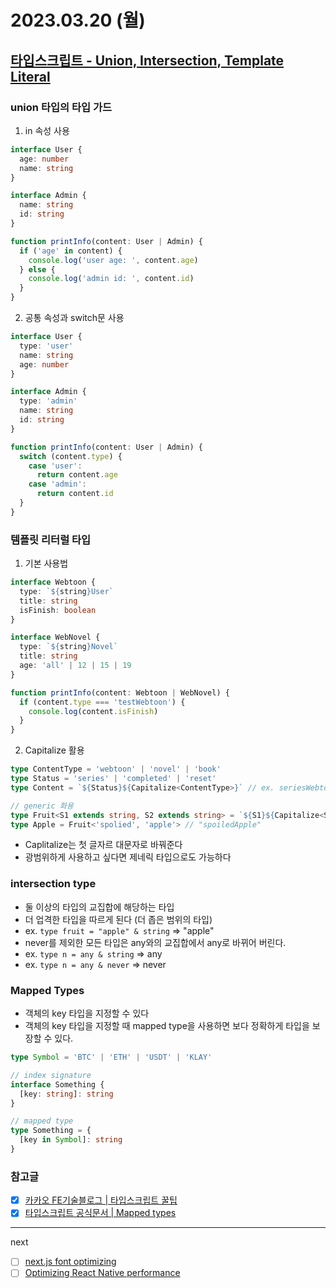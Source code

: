 # 2023.03.20 (월)

## [타입스크립트 - Union, Intersection, Template Literal](https://fe-developers.kakaoent.com/2022/221124-typescript-tip/)

### union 타입의 타입 가드

1. in 속성 사용

```ts
interface User {
  age: number
  name: string
}

interface Admin {
  name: string
  id: string
}

function printInfo(content: User | Admin) {
  if ('age' in content) {
    console.log('user age: ', content.age)
  } else {
    console.log('admin id: ', content.id)
  }
}
```

2. 공통 속성과 switch문 사용

```ts
interface User {
  type: 'user'
  name: string
  age: number
}

interface Admin {
  type: 'admin'
  name: string
  id: string
}

function printInfo(content: User | Admin) {
  switch (content.type) {
    case 'user':
      return content.age
    case 'admin':
      return content.id
  }
}
```

### 템플릿 리터럴 타입

1. 기본 사용법

```ts
interface Webtoon {
  type: `${string}User`
  title: string
  isFinish: boolean
}

interface WebNovel {
  type: `${string}Novel`
  title: string
  age: 'all' | 12 | 15 | 19
}

function printInfo(content: Webtoon | WebNovel) {
  if (content.type === 'testWebtoon') {
    console.log(content.isFinish)
  }
}
```

2. Capitalize 활용

```ts
type ContentType = 'webtoon' | 'novel' | 'book'
type Status = 'series' | 'completed' | 'reset'
type Content = `${Status}${Capitalize<ContentType>}` // ex. seriesWebtoon, completedNovel, restBook, ...

// generic 화용
type Fruit<S1 extends string, S2 extends string> = `${S1}${Capitalize<S2>}`
type Apple = Fruit<'spolied', 'apple'> // "spoiledApple"
```

- Caplitalize는 첫 글자르 대문자로 바꿔준다
- 광범위하게 사용하고 싶다면 제네릭 타입으로도 가능하다

### intersection type

- 둘 이상의 타입의 교집합에 해당하는 타입
- 더 업격한 타입을 따르게 된다 (더 좁은 범위의 타입)
- ex. `type fruit = "apple" & string` => "apple"
- never를 제외한 모든 타입은 any와의 교집합에서 any로 바뀌어 버린다.
- ex. `type n = any & string` => any
- ex. `type n = any & never` => never

### Mapped Types

- 객체의 key 타입을 지정할 수 있다
- 객체의 key 타입을 지정할 때 mapped type을 사용하면 보다 정확하게 타입을 보장할 수 있다.

```ts
type Symbol = 'BTC' | 'ETH' | 'USDT' | 'KLAY'

// index signature
interface Something {
  [key: string]: string
}

// mapped type
type Something = {
  [key in Symbol]: string
}
```

### 참고글

- [x] [카카오 FE기술블로그 | 타입스크립트 꿀팁](https://fe-developers.kakaoent.com/2021/211012-typescript-tip/)
- [x] [타입스크립트 공식문서 | Mapped types](https://www.typescriptlang.org/docs/handbook/2/mapped-types.html)

---

next

- [ ] [next.js font optimizing](https://nextjs.org/docs/basic-features/font-optimization)
- [ ] [Optimizing React Native performance](https://blog.logrocket.com/optimize-react-native-performance/#adjust-image-sizes)
